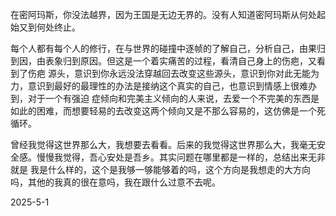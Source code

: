 在密阿玛斯，你没法越界，因为王国是无边无界的。没有人知道密阿玛斯从何处起始又到何处终止。

每个人都有每个人的修行，在与世界的碰撞中逐帧的了解自己，分析自己，由果归到因，由表象归到原因。但这是一个着实痛苦的过程，看清自己身上的伤疤，又看到了伤疤
源头，意识到你永远没法穿越回去改变这些源头，意识到你对此无能为力，意识到最好的最理性的办法是接纳这个真实的自己，也意识到情感上很难办到，对于一个有强迫
症倾向和完美主义倾向的人来说，去爱一个不完美的东西是如此的困难，而想要轻易的去改变这两个倾向又是不那么容易的，这仿佛是一个死循环。

曾经我觉得这世界那么大，我想要去看看。后来的我觉得这世界那么大，我毫无安全感。慢慢我觉得，吾心安处是吾乡。其实问题在哪里都是一样的，总结出来无非就是
我是什么样的，这个是我够一够能够着的吗，这个方向是我想走的大方向吗，其他的我真的很在意吗，我在跟什么过意不去呢。

2025-5-1
